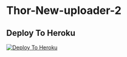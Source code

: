 # Thor-New-uploader-2

## Deploy To Heroku

[![Deploy To Heroku](https://www.herokucdn.com/deploy/button.svg)](https://dashboard.heroku.com/new?template=https://github.com/MrAdityaSirG/Thor_txt_master)
